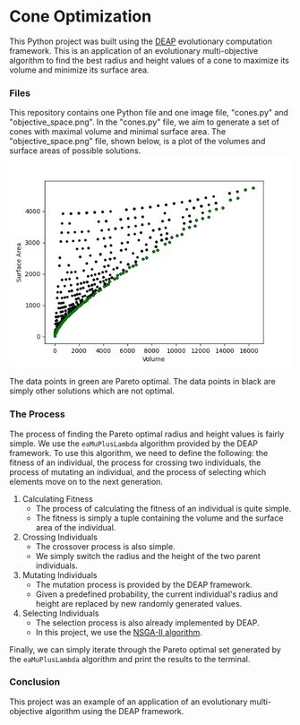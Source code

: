 # Cone Optimization
This Python project was built using the [DEAP](https://github.com/deap/deap) evolutionary computation framework. This is an application of an evolutionary multi-objective algorithm to find the best radius and height values of a cone to maximize its volume and minimize its surface area. 

### Files
This repository contains one Python file and one image file, "cones.py" and "objective_space.png". In the "cones.py" file, we aim to generate a set of cones with maximal volume and minimal surface area. The "objective_space.png" file, shown below, is a plot of the volumes and surface areas of possible solutions. ![](https://raw.githubusercontent.com/IshawnGullapalli/cone-optimization/main/objective_space.png)

The data points in green are Pareto optimal. The data points in black are simply other solutions which are not optimal.

### The Process
The process of finding the Pareto optimal radius and height values is fairly simple. We use the `eaMuPlusLambda` algorithm provided by the DEAP framework. To use this algorithm, we need to define the following: the fitness of an individual, the process for crossing two individuals, the process of mutating an individual, and the process of selecting which elements move on to the next generation.
1. Calculating Fitness
    - The process of calculating the fitness of an individual is quite simple. 
    - The fitness is simply a tuple containing the volume and the surface area of the individual.
2. Crossing Individuals
    - The crossover process is also simple.
    - We simply switch the radius and the height of the two parent individuals.
3. Mutating Individuals
    - The mutation process is provided by the DEAP framework.
    - Given a predefined probability, the current individual's radius and height are replaced by new randomly generated values.
4. Selecting Individuals
    - The selection process is also already implemented by DEAP.
    - In this project, we use the [NSGA-II algorithm](https://ieeexplore.ieee.org/document/996017).

Finally, we can simply iterate through the Pareto optimal set generated by the `eaMuPlusLambda` algorithm and print the results to the terminal.

### Conclusion
This project was an example of an application of an evolutionary multi-objective algorithm using the DEAP framework. 
